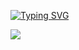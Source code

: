 [![Typing SVG](https://readme-typing-svg.herokuapp.com?color=%2336BCF7&lines=Hi+,+my+name+is+Max)](https://git.io/typing-svg)

![](https://github-profile-summary-cards.vercel.app/api/cards/repos-per-language?username=Ordinary76)
